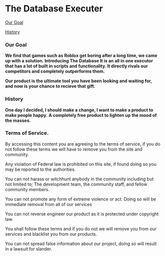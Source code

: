 # The Database Executer
[Our Goal](https://github.com/czctus/td/blob/main/README.md#our-goal)

[History](https://github.com/czctus/td/blob/main/README.md#history)
### Our Goal
**We find that games such as Roblox get boring after a long time, we came up with a solution. Introducing The Database
It is an all in one executor that has a lot of built in scripts and functionality. It directly rivals our competitors and completely outperforms them.**

**Our product is the ultimate tool you have been looking and waiting for, and now is your chance to recieve that gift.**

### History

**One day I decided, I should make a change, I want to make a product to make people happy.**
**A completely free product to lighten up the mood of the masses.**



### Terms of Service. 

By accessing this content you are agreeing to the terms of service, if you do not follow these terms we will have to remove you from the site and community.

Any violation of Federal law is prohibited on this site, if found doing so you may be reported to the authorities.

You can not harass or witchhunt anybody in the community including but not limited to; The development team, the community staff, and fellow community members.

You can not promote any form of extreme violence or act. Doing so will be immediate removal from all of our services

You can not reverse engineer our product as it is protected under copyright law.

You shall follow these terms and if you do not we will remove you from our services and blacklist you from our products.

You can not spread false information about our project, doing so will result in a lawsuit for slander.

